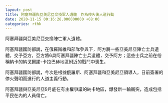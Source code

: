 ```yaml
---
layout: post
title: 阿塞拜疆與亞美尼亞交換軍人遺體　作為停火後人道行動
date: 2020-11-15 00:16:28.000000000 +08:00
categories: rthk
---
```


阿塞拜疆與亞美尼亞交換陣亡軍人遺體。

阿塞拜疆國防部說，在俄羅斯維和部隊參與下，阿方將一些亞美尼亞陣亡士兵遺體，交予亞方，亞方將6具阿塞拜疆陣亡士兵遺體，交予阿方；這些士兵之前在俗稱納卡的納戈爾諾-卡拉巴赫地區附近的戰鬥中喪生。

阿塞拜疆國防部說，今次是根據俄羅斯、阿塞拜疆和亞美尼亞領導人，日前簽署的停火聲明而進行的人道主義行動。

阿塞拜疆與亞美尼亞9月底在有主權爭議的納卡地區，爆發新一輪衝突，造成包括平民在內的人員傷亡。
